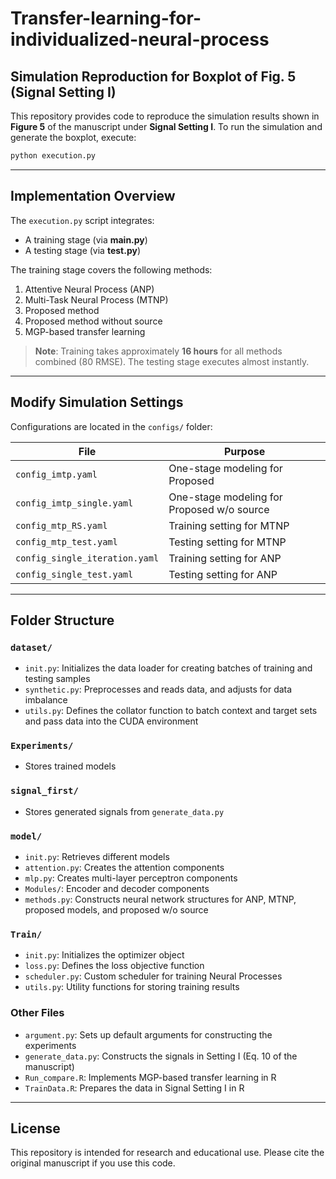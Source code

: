 # Transfer-learning-for-individualized-neural-process

## Simulation Reproduction for Boxplot of Fig. 5 (Signal Setting I)

This repository provides code to reproduce the simulation results shown in **Figure 5** of the manuscript under **Signal Setting I**. To run the simulation and generate the boxplot, execute:

```bash
python execution.py
```

---

## Implementation Overview

The `execution.py` script integrates:
- A training stage (via **main.py**)
- A testing stage (via **test.py**)

The training stage covers the following methods:
1. Attentive Neural Process (ANP)
2. Multi-Task Neural Process (MTNP)
3. Proposed method
4. Proposed method without source
5. MGP-based transfer learning

> **Note**: Training takes approximately **16 hours** for all methods combined (80 RMSE). The testing stage executes almost instantly.

---

## Modify Simulation Settings

Configurations are located in the `configs/` folder:

| File                          | Purpose                                      |
|------------------------------|----------------------------------------------|
| `config_imtp.yaml`           | One-stage modeling for Proposed              |
| `config_imtp_single.yaml`    | One-stage modeling for Proposed w/o source   |
| `config_mtp_RS.yaml`         | Training setting for MTNP                    |
| `config_mtp_test.yaml`       | Testing setting for MTNP                     |
| `config_single_iteration.yaml` | Training setting for ANP                  |
| `config_single_test.yaml`    | Testing setting for ANP                      |

---

## Folder Structure

### `dataset/`
- `init.py`: Initializes the data loader for creating batches of training and testing samples  
- `synthetic.py`: Preprocesses and reads data, and adjusts for data imbalance  
- `utils.py`: Defines the collator function to batch context and target sets and pass data into the CUDA environment

### `Experiments/`
- Stores trained models

### `signal_first/`
- Stores generated signals from `generate_data.py`

### `model/`
- `init.py`: Retrieves different models  
- `attention.py`: Creates the attention components  
- `mlp.py`: Creates multi-layer perceptron components  
- `Modules/`: Encoder and decoder components  
- `methods.py`: Constructs neural network structures for ANP, MTNP, proposed models, and proposed w/o source

### `Train/`
- `init.py`: Initializes the optimizer object  
- `loss.py`: Defines the loss objective function  
- `scheduler.py`: Custom scheduler for training Neural Processes  
- `utils.py`: Utility functions for storing training results

### Other Files
- `argument.py`: Sets up default arguments for constructing the experiments  
- `generate_data.py`: Constructs the signals in Setting I (Eq. 10 of the manuscript)  
- `Run_compare.R`: Implements MGP-based transfer learning in R  
- `TrainData.R`: Prepares the data in Signal Setting I in R

---

## License

This repository is intended for research and educational use. Please cite the original manuscript if you use this code.



